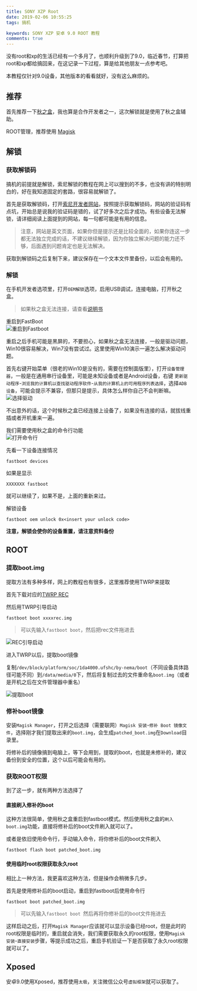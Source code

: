 ```yaml
---
title: SONY XZP Root
date: 2019-02-06 10:55:25
tags: 搞机

keywords: SONY XZP 安卓 9.0 ROOT 教程
comments: true
---
```


没有root和xp的生活已经有一个多月了，也顺利升级到了9.0，临近春节，打算把root和xp都给搞回来，在这记录一下过程，算是给其他朋友一点参考吧。

<!-- more -->

本教程仅针对9.0设备，其他版本的看看就好，没有这么麻烦的。

## 推荐

首先推荐一下[秋之盒](https://www.atmb.top/)，我也算是合作开发者之一，这次解锁就是使用了秋之盒辅助。

ROOT管理，推荐使用 [Magisk](https://forum.xda-developers.com/apps/magisk)

## 解锁

### 获取解锁码

搞机的前提就是解锁，索尼解锁的教程在网上可以搜到的不多，也没有讲的特别明白的，好在我知道固定的套路，很容易就解锁了。

首先是获取解锁码，打开[索尼开发者网站](https://developer.sony.com/develop/open-devices/get-started/unlock-bootloader)，按照提示获取解锁码，网站的验证码有点坑，开始总是说我的验证码是错的，试了好多次之后才成功。有些设备无法解锁，请详细阅读上面提到的网站，每一句都可能是有用的信息。

> 注意，网站是英文页面，如果你但是提示还是比较全面的，如果你连这一步都无法独立完成的话，不建议继续解锁，因为你独立解决问题的能力还不够，后面遇到问题肯定也是无法解决。

获取到解锁码之后复制下来，建议保存在一个文本文件里备份，以后会有用的。

### 解锁

在手机开发者选项里，打开`OEM解锁`选项，启用USB调试，连接电脑，打开秋之盒。

> 如果秋之盒无法连接，请查看[说明书](https://www.atmb.top/help/)

重启到FastBoot  
![重启到Fastboot](https://s2.ax1x.com/2019/02/06/kYgY2n.png)

重启之后手机可能是黑屏的，不要担心，如果秋之盒无法连接，一般是驱动问题，Win10很容易解决，Win7没有尝试过。这里使用Win10演示一遍怎么解决驱动问题。

首先右键开始菜单（很老的Win10是没有的，需要在控制面版里），打开`设备管理器`，一般是在通用串行设备里，可能是未知设备或者是Android设备，右键 `更新驱动程序`-`浏览我的计算机以查找驱动程序软件`-`从我的计算机上的可用程序列表选择`，选择`ADB设备`，可能会提示不兼容，但那只是提示，具体怎么样你自己不会判断嘛。  
![选择驱动](https://s2.ax1x.com/2019/02/06/kYgBaF.png)

不出意外的话，这个时候秋之盒已经连接上设备了，如果没有连接的话，就拔线重插或者开机重来一遍。

我们需要使用秋之盒的命令行功能  
![打开命令行](https://s2.ax1x.com/2019/02/06/kYgD54.png)

先看一下设备连接情况
```
fastboot devices
```
如果是显示
```
XXXXXXX fastboot
```
就可以继续了，如果不是，上面的重新来过。

解锁设备
```
fastboot oem unlock 0x<insert your unlock code>
```

**注意，解锁会使你的设备重置，请注意资料备份**

## ROOT

### 提取boot.img

提取方法有多种多样，网上的教程也有很多，这里推荐使用TWRP来提取

首先下载对应的[TWRP REC](https://twrp.me/Devices/)

然后用TWRP引导启动
```
fastboot boot xxxxrec.img
```

> 可以先输入`fastboot boot`，然后把rec文件拖进去

![REC引导启动](https://s2.ax1x.com/2019/02/06/kY21L6.png)

进入TWRP以后，提取boot镜像

复制`/dev/block/platform/soc/1da4000.ufshc/by-nema/boot`（不同设备具体路径可能不同）到`/data/media/0`下，然后将复制过去的文件重命名`boot.img`（或者是开机之后在文件管理器中重名）

![提取boot](https://s2.ax1x.com/2019/02/06/kY24O0.png)

### 修补boot镜像

安装`Magisk Manager`，打开之后选择（需要联网）`Magisk 安装`-`修补 Boot 镜像文件`，选择刚才我们提取出来的`boot.img`，会生成`patched_boot.img`在`Download`目录里。

将修补后的镜像搞到电脑上，等下会用到，提取的boot，也就是未修补的，建议备份到安全的位置，这个以后可能会有用的。

### 获取ROOT权限

到了这一步，就有两种方法选择了

#### 直接刷入修补的boot

这种方法很简单，使用秋之盒重启到fastboot模式。然后使用秋之盒的`刷入boot.img`功能，直接将修补后的boot文件刷入就可以了。

或者是依旧使用命令行，手动输入命令，将你修补后的boot文件刷入
```
fastboot flash boot patched_boot.img
```

#### 使用临时root权限获取永久root

相比上一种方法，我更喜欢这种方法，但是操作会稍微多几步。

首先是使用修补后的boot启动，重启到fastboot后使用命令行
```
fastboot boot patched_boot.img
```
> 可以先输入`fastboot boot `然后再将你修补后的boot文件拖进去

这样启动之后，打开`Magisk Manager`应该就可以显示设备已经root，但是此时的root权限是临时的，重启就会消失，我们需要获取永久的root权限，使用`Magisk 安装`-`直接安装`步骤，等提示成功之后，重启手机验证一下是否获取了永久root权限就可以了。

## Xposed

安卓9.0使用Xposed，推荐使用`太极`，关注微信公众号`虚拟框架`就可以获取了。









